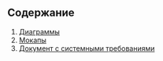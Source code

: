 ## Содержание
1) [Диаграммы](https://github.com/MurphyDM/carwashGT/tree/master/Documents/Diagrams)  
2) [Мокапы](https://github.com/MurphyDM/carwashGT/tree/master/Documents/mockups)  
3) [Документ с системными требованиями](https://github.com/MurphyDM/carwashGT/blob/master/Documents/srs.md)  

